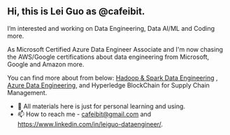 ## Hi, this is Lei Guo as @cafeibit.

I’m interested and working on Data Engineering, Data AI/ML and Coding more.

As Microsoft Certified Azure Data Engineer Associate and I'm now chasing the AWS/Google certifications about data engineering from Microsoft, Google and Amazon more.

You can find more about from below:
<a href="https://github.com/cafeibit/Hadoop-Spark-Data-Engineering">Hadoop & Spark Data Engineering</a> , <a href="https://github.com/cafeibit/Azure-Data-Engineering">Azure Data Engineering</a>, and Hyperledge BlockChain for Supply Chain Management.
      
- 💞️ All materials here is just for personal learning and using.
- 📫 How to reach me - cafeibit@gmail.com and https://www.linkedin.com/in/leiguo-dataengineer/.

<!---
cafeibit/cafeibit is a ✨ special ✨ repository because its `README.md` (this file) appears on your GitHub profile.
You can click the Preview link to take a look at your changes.
--->
